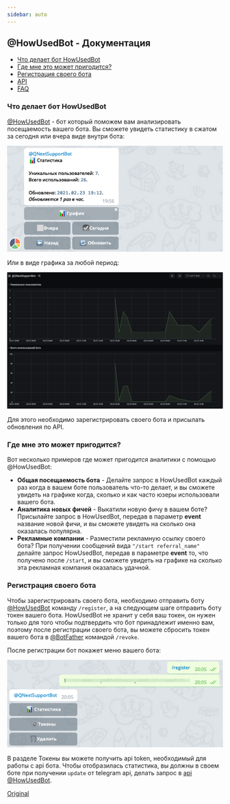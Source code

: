```yaml
---
sidebar: auto
---
```


## @HowUsedBot - Документация
* [Что делает бот HowUsedBot](#что-делает-бот-howusedbot)
* [Где мне это может пригодится?](#где-мне-это-может-пригодится?)
* [Регистрация своего бота](#регистрация-своего-бота)
* [API](/docs-test/ph/howusedbot/api)
* [FAQ](/docs-test/ph/howusedbot/faq)


### Что делает бот HowUsedBot

[@HowUsedBot](http://t.me/HowUsedBot) - бот который поможем вам анализировать посещаемость вашего бота. Вы сможете увидеть статистику в сжатом за сегодня или вчера виде внутри бота:

![](./1.png)

Или в виде графика за любой период:

![](./2.png)

Для этого необходимо зарегистрировать своего бота и присылать обновления по API.
### Где мне это может пригодится?

Вот несколько примеров где может пригодится аналитики с помощью @HowUsedBot:
* **Общая посещаемость бота** - Делайте запрос в HowUsedBot каждый раз когда в вашем боте пользователь что-то делает, и вы сможете увидеть на графике когда, сколько и как часто юзеры использовали вашего бота.
* **Аналитика новых фичей** - Выкатили новую фичу в вашем боте? Присылайте запрос в HowUsedBot, передав в параметр **event** название новой фичи, и вы сможете увидеть на сколько она оказалась популярна.
* **Рекламные компании** - Разместили рекламную ссылку своего бота? При получении сообщений вида `"/start referral_name"` делайте запрос HowUsedBot, передав в параметре **event** то, что получено после `/start`, и вы сможете увидеть на графике на сколько эта рекламная компания оказалась удачной.
### Регистрация своего бота

Чтобы зарегистрировать своего бота, необходимо отправить боту [@HowUsedBot](http://t.me/HowUsedBot) команду `/register`, а на следующем шаге отправить боту токен вашего бота. HowUsedBot не хранит у себя ваш токен, он нужен только для того чтобы подтвердить что бот принадлежит именно вам, поэтому  после регистрации своего бота, вы можете сбросить токен вашего бота в [@BotFather](http://t.me/BotFather) командой `/revoke`.

После регистрации бот покажет меню вашего бота:

![](./3.png)

В разделе Токены вы можете получить api token, необходимый для работы с api бота. Чтобы отобразилась статистика, вы должны в своем боте при получении `update` от telegram api, делать запрос в [api @HowUsedBot](/docs-test/ph/howusedbot/api).

[Original](https://telegra.ph/HowUsedBot-02-23)